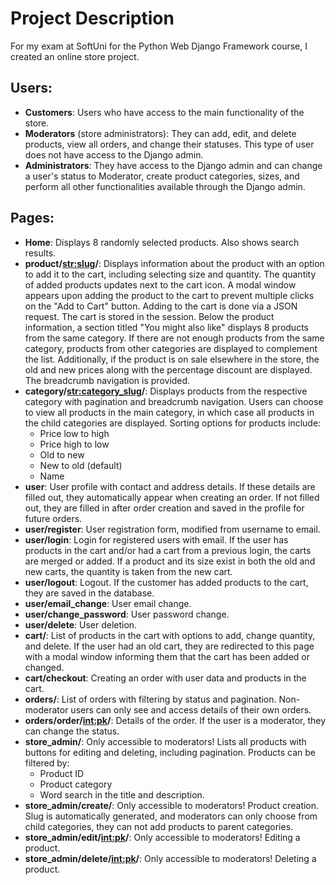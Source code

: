 # Project Description

For my exam at SoftUni for the Python Web Django Framework course, I created an online store project.

## Users:

- **Customers**: Users who have access to the main functionality of the store.
- **Moderators** (store administrators): They can add, edit, and delete products, view all orders, and change their statuses. This type of user does not have access to the Django admin.
- **Administrators**: They have access to the Django admin and can change a user's status to Moderator, create product categories, sizes, and perform all other functionalities available through the Django admin.

## Pages:

- **Home**: Displays 8 randomly selected products. Also shows search results.
- **product/<str:slug>/**: Displays information about the product with an option to add it to the cart, including selecting size and quantity. The quantity of added products updates next to the cart icon. A modal window appears upon adding the product to the cart to prevent multiple clicks on the "Add to Cart" button. Adding to the cart is done via a JSON request. The cart is stored in the session. Below the product information, a section titled "You might also like" displays 8 products from the same category. If there are not enough products from the same category, products from other categories are displayed to complement the list. Additionally, if the product is on sale elsewhere in the store, the old and new prices along with the percentage discount are displayed. The breadcrumb navigation is provided.
- **category/<str:category_slug>/**: Displays products from the respective category with pagination and breadcrumb navigation. Users can choose to view all products in the main category, in which case all products in the child categories are displayed. Sorting options for products include:
  - Price low to high
  - Price high to low
  - Old to new
  - New to old (default)
  - Name
- **user**: User profile with contact and address details. If these details are filled out, they automatically appear when creating an order. If not filled out, they are filled in after order creation and saved in the profile for future orders.
- **user/register**: User registration form, modified from username to email.
- **user/login**: Login for registered users with email. If the user has products in the cart and/or had a cart from a previous login, the carts are merged or added. If a product and its size exist in both the old and new carts, the quantity is taken from the new cart.
- **user/logout**: Logout. If the customer has added products to the cart, they are saved in the database.
- **user/email_change**: User email change.
- **user/change_password**: User password change.
- **user/delete**: User deletion.
- **cart/**: List of products in the cart with options to add, change quantity, and delete. If the user had an old cart, they are redirected to this page with a modal window informing them that the cart has been added or changed.
- **cart/checkout**: Creating an order with user data and products in the cart.
- **orders/**: List of orders with filtering by status and pagination. Non-moderator users can only see and access details of their own orders.
- **orders/order/<int:pk>/**: Details of the order. If the user is a moderator, they can change the status.
- **store_admin/**: Only accessible to moderators! Lists all products with buttons for editing and deleting, including pagination. Products can be filtered by:
  - Product ID
  - Product category
  - Word search in the title and description.
- **store_admin/create/**: Only accessible to moderators! Product creation. Slug is automatically generated, and moderators can only choose from child categories, they can not add products to parent categories.
- **store_admin/edit/<int:pk>/**: Only accessible to moderators! Editing a product.
- **store_admin/delete/<int:pk>/**: Only accessible to moderators! Deleting a product.
